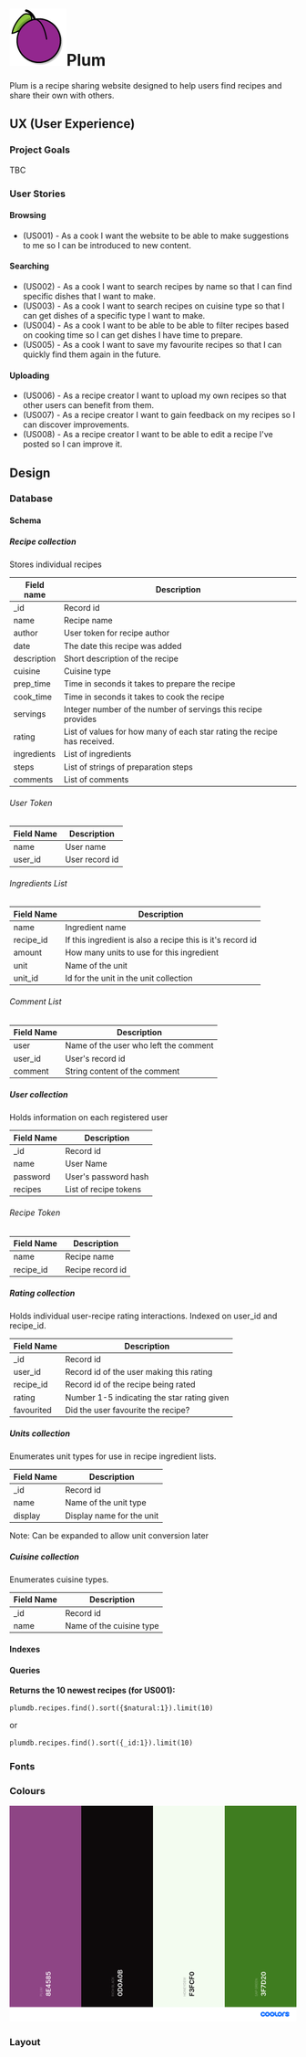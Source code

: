 # ![plum](static/images/plum.png)Plum
Plum is a recipe sharing website designed to help users find recipes and share their own with others.

## UX (User Experience)

### Project Goals

TBC

### User Stories

#### Browsing

- (US001) - As a cook I want the website to be able to make suggestions to me so I can be introduced to new content.

#### Searching

- (US002) - As a cook I want to search recipes by name so that I can find specific dishes that I want to make.
- (US003) - As a cook I want to search recipes on cuisine type so that I can get dishes of a specific type I want to make.
- (US004) - As a cook I want to be able to be able to filter recipes based on cooking time so I can get dishes I have time to prepare.
- (US005) - As a cook I want to save my favourite recipes so that I can quickly find them again in the future.

#### Uploading

- (US006) - As a recipe creator I want to upload my own recipes so that other users can benefit from them.
- (US007) - As a recipe creator I want to gain feedback on my recipes so I can discover improvements.
- (US008) - As a recipe creator I want to be able to edit a recipe I've posted so I can improve it.

## Design

### Database 

#### Schema

##### Recipe collection

Stores individual recipes

| Field name  | Description                                                  |
| ----------- | ------------------------------------------------------------ |
| _id         | Record id                                                    |
| name        | Recipe name                                                  |
| author      | User token for recipe author                                 |
| date        | The date this recipe was added                               |
| description | Short description of the recipe                              |
| cuisine     | Cuisine type                                                 |
| prep_time   | Time in seconds it takes to prepare the recipe               |
| cook_time   | Time in seconds it takes to cook the recipe                  |
| servings    | Integer number of the number of servings this recipe provides |
| rating      | List of values for how many of each star rating the recipe has received. |
| ingredients | List of ingredients                                          |
| steps       | List of strings of preparation steps                         |
| comments    | List of comments                                             |

###### User Token

| Field Name | Description    |
| ---------- | -------------- |
| name       | User name      |
| user_id    | User record id |

###### Ingredients List

| Field Name | Description                                                |
| ---------- | ---------------------------------------------------------- |
| name       | Ingredient name                                            |
| recipe_id  | If this ingredient is also a recipe this is it's record id |
| amount     | How many units to use for this ingredient                  |
| unit       | Name of the unit                                           |
| unit_id    | Id for the unit in the unit collection                     |

###### Comment List

| Field Name | Description                           |
| ---------- | ------------------------------------- |
| user       | Name of the user who left the comment |
| user_id    | User's record id                      |
| comment    | String content of the comment         |

##### User collection

Holds information on each registered user

| Field Name | Description           |
| ---------- | --------------------- |
| _id        | Record id             |
| name       | User Name             |
| password   | User's password hash  |
| recipes    | List of recipe tokens |

###### Recipe Token

| Field Name | Description      |
| ---------- | ---------------- |
| name       | Recipe name      |
| recipe_id  | Recipe record id |

##### Rating collection

Holds individual user-recipe rating interactions. Indexed on user_id and recipe_id.

| Field Name | Description                                 |
| ---------- | ------------------------------------------- |
| _id        | Record id                                   |
| user_id    | Record id of the user making this rating    |
| recipe_id  | Record id of the recipe being rated         |
| rating     | Number 1-5 indicating the star rating given |
| favourited | Did the user favourite the recipe?          |

##### Units collection

Enumerates unit types for use in recipe ingredient lists.

| Field Name | Description               |
| ---------- | ------------------------- |
| _id        | Record id                 |
| name       | Name of the unit type     |
| display    | Display name for the unit |

Note: Can be expanded to allow unit conversion later

##### Cuisine collection 

Enumerates cuisine types.

| Field Name | Description              |
| ---------- | ------------------------ |
| _id        | Record id                |
| name       | Name of the cuisine type |

#### Indexes

#### Queries

**Returns the 10 newest recipes (for US001):**

```
plumdb.recipes.find().sort({$natural:1}).limit(10)
```

or

```
plumdb.recipes.find().sort({_id:1}).limit(10)
```

##### 

### Fonts

### Colours

![pallet](static/images/raw/pallet/palette.png)

### Layout

